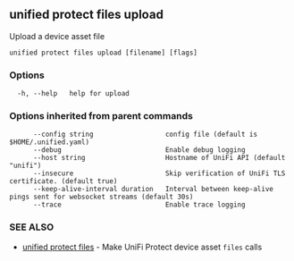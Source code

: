 ## unified protect files upload

Upload a device asset file

```
unified protect files upload [filename] [flags]
```

### Options

```
  -h, --help   help for upload
```

### Options inherited from parent commands

```
      --config string                  config file (default is $HOME/.unified.yaml)
      --debug                          Enable debug logging
      --host string                    Hostname of UniFi API (default "unifi")
      --insecure                       Skip verification of UniFi TLS certificate. (default true)
      --keep-alive-interval duration   Interval between keep-alive pings sent for websocket streams (default 30s)
      --trace                          Enable trace logging
```

### SEE ALSO

* [unified protect files](unified_protect_files.md)	 - Make UniFi Protect device asset `files` calls

